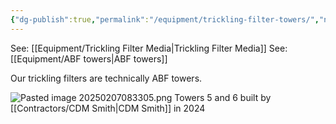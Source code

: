 ```yaml
---
{"dg-publish":true,"permalink":"/equipment/trickling-filter-towers/","noteIcon":"","created":"2025-05-20T10:31:48.674-05:00"}
---
```



See: [[Equipment/Trickling Filter Media\|Trickling Filter Media]]
See: [[Equipment/ABF towers\|ABF towers]]

Our trickling filters are technically ABF towers.

![Pasted image 20250207083305.png](/img/user/Pasted%20image%2020250207083305.png)
Towers 5 and 6 built by [[Contractors/CDM Smith\|CDM Smith]] in 2024